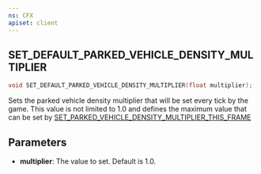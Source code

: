 ```yaml
---
ns: CFX
apiset: client
---
```

## SET_DEFAULT_PARKED_VEHICLE_DENSITY_MULTIPLIER

```c
void SET_DEFAULT_PARKED_VEHICLE_DENSITY_MULTIPLIER(float multiplier);
```

Sets the parked vehicle density multiplier that will be set every tick by the game. This value is not limited to 1.0 and defines the maximum value that can be set by [SET_PARKED_VEHICLE_DENSITY_MULTIPLIER_THIS_FRAME](#_0xEAE6DCC7EEE3DB1D)

## Parameters
* **multiplier**: The value to set. Default is 1.0.
